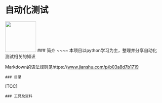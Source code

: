 # 自动化测试
<img src="https://github.com/jiayifei1995/pyStudy/blob/master/%E5%9B%BE%E7%89%87%E5%8F%8A%E6%96%87%E4%BB%B6/index.jpg?raw=true" style="width:100px;height:100px;">
### 简介
~~~~
本项目以python学习为主，整理并分享自动化测试相关的知识

Markdown的语法规则见https://www.jianshu.com/p/b03a8d7b1719
~~~~
### 目录
~~~~
[TOC]
~~~~
### 工具及资料